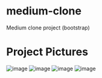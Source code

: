 # medium-clone
Medium clone project (bootstrap)

# Project Pictures
![image](https://user-images.githubusercontent.com/105647206/211192798-099c01e2-0bb1-4a77-ba97-d5e373e8bedd.png)
![image](https://user-images.githubusercontent.com/105647206/211192746-9967a22d-7339-4369-84c3-f63650d7e776.png)
![image](https://user-images.githubusercontent.com/105647206/211192763-8af65f7d-07ff-4684-99b8-d69f4e016569.png)
![image](https://user-images.githubusercontent.com/105647206/211192776-8159c3cf-9804-4a95-97d6-884cfb27c481.png)

